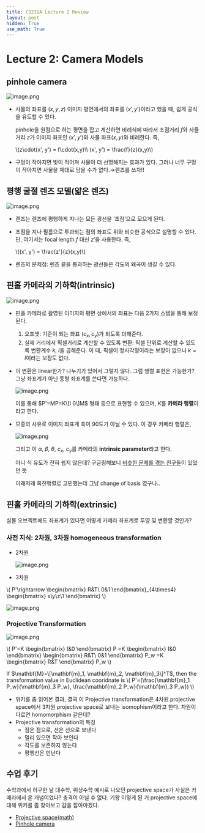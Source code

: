 ```yaml
---
title: CS231A Lecture 2 Review
layout: post
hidden: True
use_math: True
---
```


# Lecture 2: Camera Models

## pinhole camera

 

![image.png](https://github.com/user-attachments/assets/cc93d69d-e740-49fb-ad61-48ee5d0db767)

- 사물의 좌표를 $(x,y,z)$ 이미지 평면에서의 좌표를 $(x’,y’)$이라고 했을 때, 쉽게 공식을 유도할 수 있다.
    
    pinhole을 원점으로 하는 평면을 잡고 계산하면 비례식에 따라서 초점거리 $f$와 사물거리 $z$가 이미지 좌표인 $(x', y')$와 사물 좌표$(x, y)$와 비례한다. 즉,
    
    \\(z\cdot(x', y') = f\cdot(x,y)\\\ (x', y') = \frac{f}{z}(x,y)\\)
    

- 구멍이 작아지면 빛이 적어져 사물이 더 선명해지는 효과가 있다. 그러나 너무 구멍이 작아지면 사물을 제대로 담을 수가 없다.→렌즈를 쓰자!!

## 평행 굴절 렌즈 모델(얇은 렌즈)

![image.png](https://github.com/user-attachments/assets/c70aa23f-d495-4251-bac3-bb5512fdda0e)

- 렌즈는 렌즈에 평행하게 지나는 모든 광선을 ‘초점’으로 모으게 된다.
- 초점을 지나 필름으로 투과되는 점의 좌표도 위와 비슷한 공식으로 설명할 수 있다.
단, 여기서는 focal length $f$ 대신 $z'$을 사용한다. 즉,
    
    \\((x', y') = \frac{z'}{z}(x,y)\\)
    
- 렌즈의 문제점: 렌즈 끝을 통과하는 광선들은 각도의 왜곡이 생길 수 있다.

## 핀홀 카메라의 기하학(intrinsic)

![image.png](https://github.com/user-attachments/assets/16657fce-02ba-4405-921f-ac95507771de)

- 핀홀 카메라로 촬영된 이미지의 평면 상에서의 좌표는 다음 2가지 스텝을 통해 보정된다.
    1. 오프셋: 기준이 되는 좌표 $(c_x, c_y)$가 되도록 더해준다.
    2. 실제 거리에서 픽셀거리로 계산할 수 있도록 변환: 픽셀 단위로 계산할 수 있도록 변환계수 $k$, $l$을 곱해준다. 이 때, 픽셀이 정사각형이라는 보장이 없으니 $k=l$이라는 보장도 없다.
- 이 변환은 linear한가? 나누기가 있어서 그렇지 않다. 그럼 행렬 표현은 가능한가? 그냥 좌표계가 아닌 동형 좌표계를 쓴다면 가능하다.
    
    ![image.png](https://github.com/user-attachments/assets/bffa546b-ac3a-4abb-ba44-4b4cf80a38aa)
    
    이를 통해 $P'=MP=K\[I 0\]M$ 형태 등으로 표현할 수 있으며, $K$를 **카메라 행렬**이라고 한다.
    
- 모종의 사유로 이미지 좌표계 축이 90도가 아닐 수 있다. 이 경우 카메라 행렬은,
    
    ![image.png](https://github.com/user-attachments/assets/5d4fa132-f447-4caf-9016-41f1d5dbc492)
    
    그리고 이 $\alpha$, $\beta$, $\theta$, $c_x$, $c_y$를 카메라의 **intrinsic parameter**라고 한다.
    
    아니 식 유도가 전혀 쉽지 않은데? 구글링해보니 [비슷한 문제를 겪는 친구들](https://blog.immenselyhappy.com/post/camera-axis-skew/)이 있었던 듯
    
    이래저래 회전행렬로 고민했는데 그냥 change of basis 였구나..
    

## 핀홀 카메라의 기하학(extrinsic)

실물 오브젝트에도 좌표계가 있다면 어떻게 카메라 좌표계로 투영 및 변환할 것인가?

### 사전 지식: 2차원, 3차원 homogeneous transformation

- 2차원
    
    ![image.png](https://github.com/user-attachments/assets/7cf50f7d-ee59-476f-9389-29bba62e9857)
    
- 3차원

\\(
P'\rightarrow
\begin{bmatrix}
R&T\\
0&1
\end{bmatrix}_{4\times4}
\begin{bmatrix}
x\\y\\z\\1
\end{bmatrix}
\\)
    

![image.png](https://github.com/user-attachments/assets/c2976056-7993-4e33-a446-34ca49cddf86)
    

### Projective Transformation

![image.png](https://github.com/user-attachments/assets/f5755bcc-0831-4498-8d24-f81777b061f2)

\\(
P'=K
\begin{bmatrix}
I&0
\end{bmatrix}
P
=K
\begin{bmatrix}
I&0
\end{bmatrix}
\begin{bmatrix}
R&T\\
0&1
\end{bmatrix}
P_w
=K
\begin{bmatrix}
R&T
\end{bmatrix}
P_w
\\)

If $\mathbf{M}=\[\mathbf{m}_1, \mathbf{m}_2, \mathbf{m}_3\]^T$, then the transformation value in Euclidean cooridnate is
\\(
P'=\(\frac{\mathbf{m}_1 P_w}{\mathbf{m}_3 P_w}, \frac{\mathbf{m}_2 P_w}{\mathbf{m}_3 P_w}\)
\\)

- 위키를 좀 읽어본 결과, 결국 이 Projective transformation은 4차원 projective space에서 3차원 projective space로 보내는 isomophism이라고 한다. 차원이 다르면 homomorphism 같은데?
- Projective transformation의 특징
    - 점은 점으로, 선은 선으로 보낸다
    - 멀리 있으면 작아 보인다
    - 각도를 보존하지 않는다
    - 평행선은 만난다

## 수업 후기

수학과에서 허구한 날 대수학, 위상수학 예시로 나오던 projective space가 사실은 카메라에서 온 개념이었다? 충격이 아닐 수 없다. 기왕 이렇게 된 거 projective space에 대해 위키를 좀 찾아보고 감을 잡아야겠다.

- [Projective space(math)](https://en.wikipedia.org/wiki/Projective_space)
- [Pinhole camera](https://en.wikipedia.org/wiki/Pinhole_camera_model)
